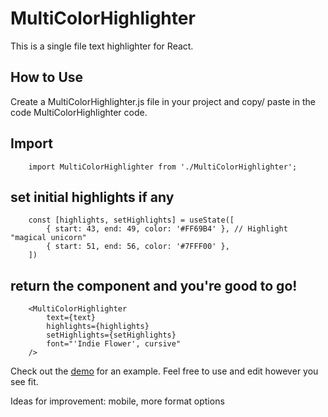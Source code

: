 
# MultiColorHighlighter

This is a single file text highlighter for React.

## How to Use

Create a MultiColorHighlighter.js file in your project and copy/ paste in the code MultiColorHighlighter code.

Import
---
        import MultiColorHighlighter from './MultiColorHighlighter';


set initial highlights if any
---
        const [highlights, setHighlights] = useState([
            { start: 43, end: 49, color: '#FF69B4' }, // Highlight "magical unicorn"
            { start: 51, end: 56, color: '#7FFF00' },
        ])


return the component and you're good to go!
---
        <MultiColorHighlighter
            text={text}
            highlights={highlights}
            setHighlights={setHighlights}
            font="'Indie Flower', cursive"
        />

Check out the [demo](https://hashdive.github.io/MultiColorHighlighter/) for an example. Feel free to use and edit however you see fit.

Ideas for improvement: mobile, more format options
